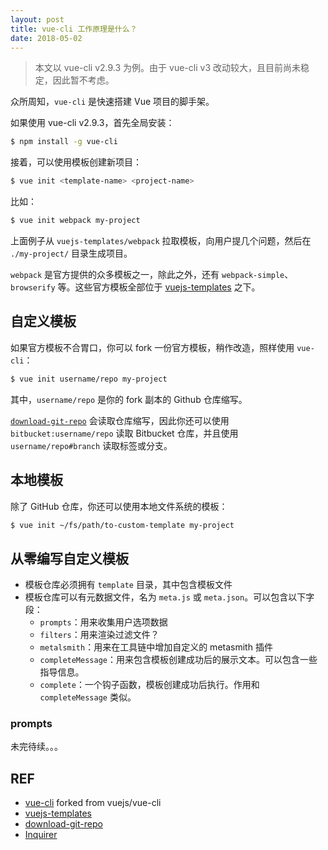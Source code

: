 ```yaml
---
layout: post
title: vue-cli 工作原理是什么？
date: 2018-05-02
---
```


> 本文以 vue-cli v2.9.3 为例。由于 vue-cli v3 改动较大，且目前尚未稳定，因此暂不考虑。

众所周知，`vue-cli` 是快速搭建 Vue 项目的脚手架。

如果使用 vue-cli v2.9.3，首先全局安装：

```sh
$ npm install -g vue-cli
```

接着，可以使用模板创建新项目：

```sh
$ vue init <template-name> <project-name>
```

比如：

```sh
$ vue init webpack my-project
```

上面例子从 `vuejs-templates/webpack` 拉取模板，向用户提几个问题，然后在 `./my-project/` 目录生成项目。

`webpack` 是官方提供的众多模板之一，除此之外，还有 `webpack-simple`、`browserify` 等。这些官方模板全部位于 [vuejs-templates][vuejs-templates] 之下。

## 自定义模板

如果官方模板不合胃口，你可以 fork 一份官方模板，稍作改造，照样使用 `vue-cli`：

```sh
$ vue init username/repo my-project
```

其中，`username/repo` 是你的 fork 副本的 Github 仓库缩写。

[`download-git-repo`][download-git-repo] 会读取仓库缩写，因此你还可以使用 `bitbucket:username/repo` 读取 Bitbucket 仓库，并且使用 `username/repo#branch` 读取标签或分支。

## 本地模板

除了 GitHub 仓库，你还可以使用本地文件系统的模板：

```sh
$ vue init ~/fs/path/to-custom-template my-project
```

## 从零编写自定义模板

- 模板仓库必须拥有 `template` 目录，其中包含模板文件
- 模板仓库可以有元数据文件，名为 `meta.js` 或 `meta.json`。可以包含以下字段：
    - `prompts`：用来收集用户选项数据
    - `filters`：用来渲染过滤文件？
    - `metalsmith`：用来在工具链中增加自定义的 metasmith 插件
    - `completeMessage`：用来包含模板创建成功后的展示文本。可以包含一些指导信息。
    - `complete`：一个钩子函数，模板创建成功后执行。作用和 `completeMessage` 类似。

### prompts

未完待续。。。

## REF

- [vue-cli][vue-cli] forked from vuejs/vue-cli
- [vuejs-templates][vuejs-templates]
- [download-git-repo][download-git-repo]
- [Inquirer][inquirer]

[vue-cli]: https://github.com/liuzhuan/vue-cli
[vuejs-templates]: https://github.com/vuejs-templates
[download-git-repo]: https://github.com/flipxfx/download-git-repo
[inquirer]: https://github.com/SBoudrias/Inquirer.js/#question